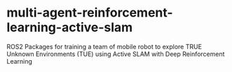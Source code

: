 # multi-agent-reinforcement-learning-active-slam
ROS2 Packages for training a team of mobile robot to explore TRUE Unknown Environments (TUE) using Active SLAM with Deep Reinforcement Learning
